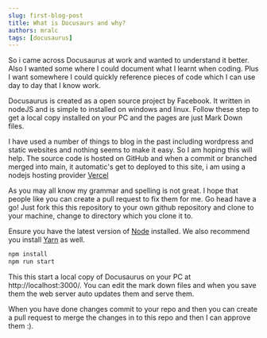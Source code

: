 ```yaml
---
slug: first-blog-post
title: What is Docusaurs and why?           
authors: mralc
tags: [docusaurus]
---
```


So i came across Docusaurus at work and wanted to understand it better. Also I wanted some where I could document what I learnt when coding. Plus I want somewhere I could quickly reference pieces of code which I can use day to day that I know work.

Docusaurus is created as a open source project by Facebook. It written in nodeJS and is simple to installed on windows and linux. Follow these step to get a local copy installed on your PC and the pages are just Mark Down files.

I have used a number of things to blog in the past including wordpress and static websites and nothing seems to make it easy. So I am hoping this will help. The source code is hosted on GitHub and when a commit or branched merged into main, it automatic's get to deployed to this site, i am using a nodejs hosting provider [Vercel](https://vercel.com/home)

As you may all know my grammar and spelling is not great. I hope that people like you can create a pull request to fix them for me. Go head have a go! Just fork this this repository to your own github repository and clone to your machine, change to directory which you clone it to.

Ensure you have the latest version of [Node](https://nodejs.org/en/download) installed. We also recommend you install [Yarn](https://classic.yarnpkg.com/en/docs/install#windows-stable) as well.

```bash
npm install
npm run start
```

This this start a local copy of Docusaurus on your PC at http://localhost:3000/. You can edit the mark down files and when you save them the web server auto updates them and serve them.

When you have done changes commit to your repo and then you can create a pull request to merge the changes in to this repo and then I can approve them :).